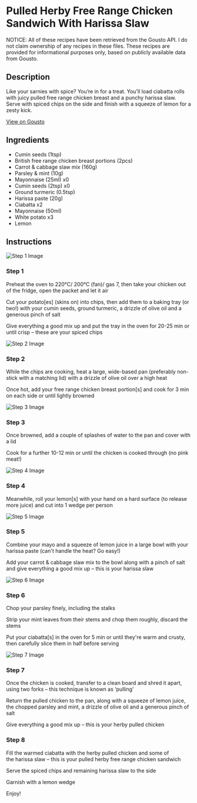 # Pulled Herby Free Range Chicken Sandwich With Harissa Slaw

NOTICE: All of these recipes have been retrieved from the Gousto API. I do not claim ownership of any recipes in these files. These recipes are provided for informational purposes only, based on publicly available data from Gousto.

## Description

Like your sarnies with spice? You’re in for a treat. You'll load ciabatta rolls with juicy pulled free range chicken breast and a punchy harissa slaw. Serve with spiced chips on the side and finish with a squeeze of lemon for a zesty kick.

[View on Gousto](https://www.gousto.co.uk/recipes/cookbook/pulled-herby-free-range-chicken-sandwich-with-harissa-slaw)

## Ingredients

- Cumin seeds (1tsp)
- British free range chicken breast portions (2pcs)
- Carrot & cabbage slaw mix (160g)
- Parsley & mint (10g)
- Mayonnaise (25ml) x0
- Cumin seeds (2tsp) x0
- Ground turmeric (0.5tsp)
- Harissa paste (20g)
- Ciabatta x2
- Mayonnaise (50ml)
- White potato x3
- Lemon

## Instructions

![Step 1 Image](https://production-media.gousto.co.uk/cms/recipe-step-image/Step-1-1723099754897-x200.jpg)

### Step 1

Preheat the oven to 220°C/ 200°C (fan)/ gas 7, then take your chicken out of the fridge, open the packet and let it air

Cut your potato[es] (skins on) into chips, then add them to a baking tray (or two!) with your cumin seeds, ground turmeric, a drizzle of olive oil and a generous pinch of salt

Give everything a good mix up and put the tray in the oven for 20-25 min or until crisp – these are your spiced chips

![Step 2 Image](https://production-media.gousto.co.uk/cms/recipe-step-image/Step-2-1723099758037-x200.jpg)

### Step 2

While the chips are cooking, heat a large, wide-based pan (preferably non-stick with a matching lid) with a drizzle of olive oil over a high heat

Once hot, add your free range chicken breast portion[s] and cook for 3 min on each side or until lightly browned

![Step 3 Image](https://production-media.gousto.co.uk/cms/recipe-step-image/Step-3-1723099761484-x200.jpg)

### Step 3

Once browned, add a couple of splashes of water to the pan and cover with a lid

Cook for a further 10-12 min or until the chicken is cooked through (no pink meat!)

![Step 4 Image](https://production-media.gousto.co.uk/cms/recipe-step-image/Step-4-1723099765343-x200.jpg)

### Step 4

Meanwhile, roll your lemon[s] with your hand on a hard surface (to release more juice) and cut into 1 wedge per person

![Step 5 Image](https://production-media.gousto.co.uk/cms/recipe-step-image/Step-5-1723099769457-x200.jpg)

### Step 5

Combine your mayo and a squeeze of lemon juice<span class="text-danger"> </span>in a large bowl with your harissa paste (can't handle the heat? Go easy!)

Add your carrot & cabbage slaw mix to the bowl along with a pinch of salt and give everything a good mix up – this is your harissa slaw

![Step 6 Image](https://production-media.gousto.co.uk/cms/recipe-step-image/Step-6-1723099772459-x200.jpg)

### Step 6

Chop your parsley finely, including the stalks

Strip your mint leaves from their stems and chop them roughly, discard the stems

Put your ciabatta[s] in the oven for 5 min or until they're warm and crusty, then carefully slice them in half before serving

![Step 7 Image](https://production-media.gousto.co.uk/cms/recipe-step-image/Step-7-1723099775499-x200.jpg)

### Step 7

Once the chicken is cooked, transfer to a clean board and shred it apart, using two forks – this technique is known as ‘pulling’

Return the pulled chicken to the pan, along with a squeeze of lemon juice, the chopped parsley and mint, a drizzle of olive oil and a generous pinch of salt

Give everything a good mix up – this is your herby pulled chicken

### Step 8

Fill the warmed ciabatta with the herby pulled chicken and some of the harissa slaw – this is your pulled herby free range chicken sandwich

Serve the spiced chips and remaining harissa slaw to the side

Garnish with a lemon wedge

Enjoy!

